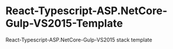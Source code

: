 # React-Typescript-ASP.NetCore-Gulp-VS2015-Template
React-Typescript-ASP.NetCore-Gulp-VS2015 stack template
